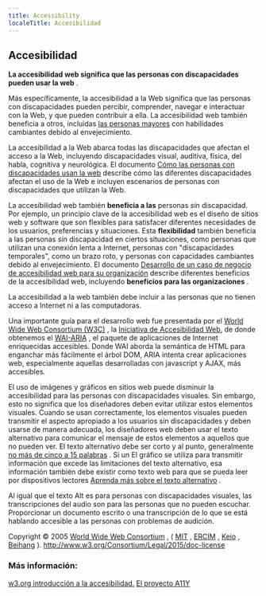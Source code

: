```yaml
---
title: Accessibility
localeTitle: Accesibilidad
---
```

## Accesibilidad

**La accesibilidad web significa que las personas con discapacidades pueden usar la web** .

Más específicamente, la accesibilidad a la Web significa que las personas con discapacidades pueden percibir, comprender, navegar e interactuar con la Web, y que pueden contribuir a ella. La accesibilidad web también beneficia a otros, incluidas [las personas mayores](https://www.w3.org/WAI/bcase/soc.html#of) con habilidades cambiantes debido al envejecimiento.

La accesibilidad a la Web abarca todas las discapacidades que afectan el acceso a la Web, incluyendo discapacidades visual, auditiva, física, del habla, cognitiva y neurológica. El documento [Cómo las personas con discapacidades usan la web](http://www.w3.org/WAI/intro/people-use-web/Overview.html) describe cómo las diferentes discapacidades afectan el uso de la Web e incluyen escenarios de personas con discapacidades que utilizan la Web.

La accesibilidad web también **beneficia a las** personas _sin_ discapacidad. Por ejemplo, un principio clave de la accesibilidad web es el diseño de sitios web y software que son flexibles para satisfacer diferentes necesidades de los usuarios, preferencias y situaciones. Esta **flexibilidad** también beneficia a las personas _sin_ discapacidad en ciertos situaciones, como personas que utilizan una conexión lenta a Internet, personas con "discapacidades temporales", como un brazo roto, y personas con capacidades cambiantes debido al envejecimiento. El documento [Desarrollo de un caso de negocio de accesibilidad web para su organización](https://www.w3.org/WAI/bcase/Overview) describe diferentes beneficios de la accesibilidad web, incluyendo **beneficios para las organizaciones** .

La accesibilidad a la web también debe incluir a las personas que no tienen acceso a Internet ni a las computadoras.

Una importante guía para el desarrollo web fue presentada por el [World Wide Web Consortium (W3C)](https://www.w3.org/) , la [Iniciativa de Accesibilidad Web.](https://www.w3.org/WAI/) de donde obtenemos el [WAI-ARIA](https://developer.mozilla.org/en-US/docs/Learn/Accessibility/WAI-ARIA_basics) , el paquete de aplicaciones de Internet enriquecidas accesibles. Donde WAI aborda la semántica de HTML para enganchar más fácilmente el árbol DOM, ARIA intenta crear aplicaciones web, especialmente aquellas desarrolladas con javascript y AJAX, más accesibles.

El uso de imágenes y gráficos en sitios web puede disminuir la accesibilidad para las personas con discapacidades visuales. Sin embargo, esto no significa que los diseñadores deben evitar utilizar estos elementos visuales. Cuando se usan correctamente, los elementos visuales pueden transmitir el aspecto apropiado a los usuarios sin discapacidades y deben usarse de manera adecuada, los diseñadores web deben usar el texto alternativo para comunicar el mensaje de estos elementos a aquellos que no pueden ver. El texto alternativo debe ser corto y al punto, generalmente [no más de cinco a 15 palabras](https://www.thoughtco.com/writing-great-alt-text-3466185) . Si un El gráfico se utiliza para transmitir información que excede las limitaciones del texto alternativo, esa información también debe existir como texto web para que se pueda leer por dispositivos lectores [Aprenda más sobre el texto alternativo](https://webaim.org/techniques/alttext/) .

Al igual que el texto Alt es para personas con discapacidades visuales, las transcripciones del audio son para las personas que no pueden escuchar. Proporcionar un documento escrito o una transcripción de lo que se está hablando accesible a las personas con problemas de audición.

Copyright © 2005 [World Wide Web Consortium](http://www.w3.org) , ( [MIT](http://www.csail.mit.edu/) , [ERCIM](http://www.ercim.org) , [Keio](http://www.keio.ac.jp) , [Beihang](http://ev.buaa.edu.cn) ). http://www.w3.org/Consortium/Legal/2015/doc-license

### Más información:

[w3.org introducción a la accesibilidad.](https://www.w3.org/WAI/intro/accessibility.php) [El proyecto A11Y](http://a11yproject.com/)
